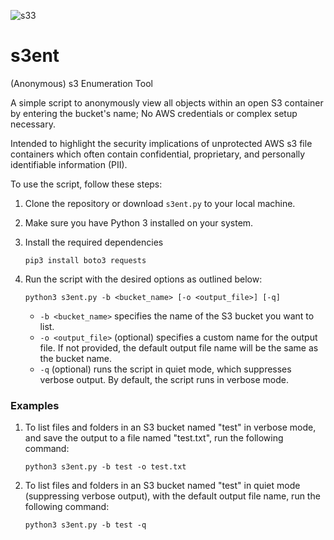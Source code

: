 ![s33](https://github.com/datas0lutions/s3ent/assets/134785585/3bb80195-c0ac-4c37-acd4-bfa664cfa902)



# s3ent
(Anonymous) s3 Enumeration Tool

A simple script to anonymously view all objects within an open S3 container by entering the bucket's name; No AWS credentials or complex setup necessary. 

Intended to highlight the security implications of unprotected AWS s3 file containers which often contain confidential, proprietary, and personally identifiable information (PII).



To use the script, follow these steps:

1. Clone the repository or download `s3ent.py` to your local machine.

2. Make sure you have Python 3 installed on your system.

3. Install the required dependencies
   
   ```shell
   pip3 install boto3 requests
   ```

4. Run the script with the desired options as outlined below:

   ```shell
   python3 s3ent.py -b <bucket_name> [-o <output_file>] [-q]
   ```

   - `-b <bucket_name>` specifies the name of the S3 bucket you want to list.
   - `-o <output_file>` (optional) specifies a custom name for the output file. If not provided, the default output file name will be the same as the bucket name.
   - `-q` (optional) runs the script in quiet mode, which suppresses verbose output. By default, the script runs in verbose mode.

### Examples

1. To list files and folders in an S3 bucket named "test" in verbose mode, and save the output to a file named "test.txt", run the following command:

   ```shell
   python3 s3ent.py -b test -o test.txt
   ```

2. To list files and folders in an S3 bucket named "test" in quiet mode (suppressing verbose output), with the default output file name, run the following command:

   ```shell
   python3 s3ent.py -b test -q
   ```

     
